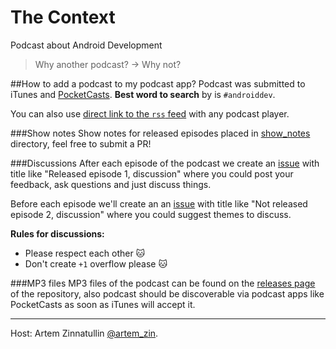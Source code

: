 # The Context
Podcast about Android Development

>Why another podcast? -> Why not?

##How to add a podcast to my podcast app?
Podcast was submitted to iTunes and [PocketCasts](http://pca.st/hYck). **Best word to search** by is `#androiddev`.

You can also use [direct link to the `rss` feed](https://raw.githubusercontent.com/artem-zinnatullin/TheContext-Podcast/master/feed.rss) with any podcast player.

###Show notes 
Show notes for released episodes placed in [show_notes](show_notes/) directory, feel free to submit a PR!

###Discussions
After each episode of the podcast we create an [issue](https://github.com/artem-zinnatullin/TheContext-Podcast/issues) with title like "Released episode 1, discussion" where you could post your feedback, ask questions and just discuss things.

Before each episode we'll create an an [issue](https://github.com/artem-zinnatullin/TheContext-Podcast/issues) with title like "Not released episode 2, discussion" where you could suggest themes to discuss.

**Rules for discussions:**

* Please respect each other 🐱
* Don't create `+1` overflow please 🐱

###MP3 files
MP3 files of the podcast can be found on the [releases page](https://github.com/artem-zinnatullin/TheContext-Podcast/releases) of the repository, also podcast should be discoverable via podcast apps like PocketCasts as soon as iTunes will accept it.

---
Host: Artem Zinnatullin [@artem_zin](https://twitter.com/artem_zin).
